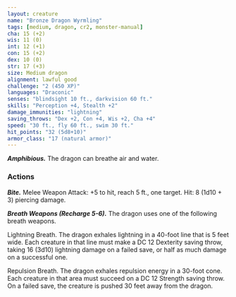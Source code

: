 ```yaml
---
layout: creature
name: "Bronze Dragon Wyrmling"
tags: [medium, dragon, cr2, monster-manual]
cha: 15 (+2)
wis: 11 (0)
int: 12 (+1)
con: 15 (+2)
dex: 10 (0)
str: 17 (+3)
size: Medium dragon
alignment: lawful good
challenge: "2 (450 XP)"
languages: "Draconic"
senses: "blindsight 10 ft., darkvision 60 ft."
skills: "Perception +4, Stealth +2"
damage_immunities: "lightning"
saving_throws: "Dex +2, Con +4, Wis +2, Cha +4"
speed: "30 ft., fly 60 ft., swim 30 ft."
hit_points: "32 (5d8+10)"
armor_class: "17 (natural armor)"
---
```


***Amphibious.*** The dragon can breathe air and water.

### Actions

***Bite.*** Melee Weapon Attack: +5 to hit, reach 5 ft., one target. Hit: 8 (1d10 + 3) piercing damage.

***Breath Weapons (Recharge 5-6).*** The dragon uses one of the following breath weapons.

Lightning Breath. The dragon exhales lightning in a 40-foot line that is 5 feet wide. Each creature in that line must make a DC 12 Dexterity saving throw, taking 16 (3d10) lightning damage on a failed save, or half as much damage on a successful one.

Repulsion Breath. The dragon exhales repulsion energy in a 30-foot cone. Each creature in that area must succeed on a DC 12 Strength saving throw. On a failed save, the creature is pushed 30 feet away from the dragon.
